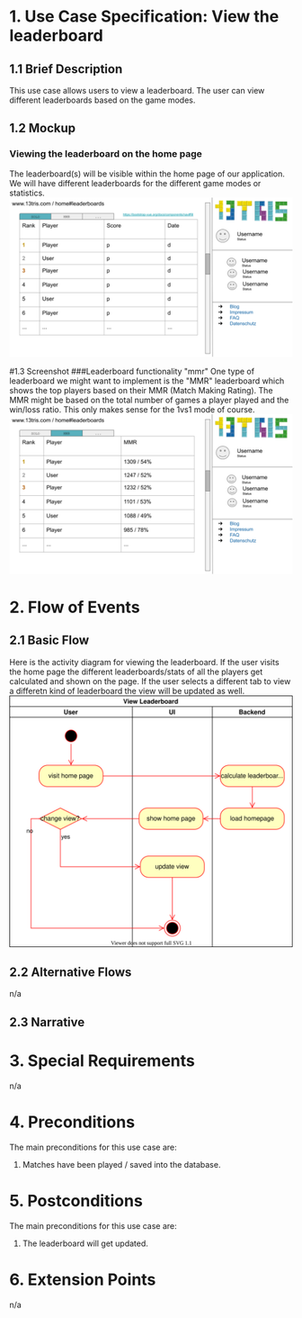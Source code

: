 # 1. Use Case Specification: View the leaderboard

## 1.1 Brief Description

This use case allows users to view a leaderboard. 
The user can view different leaderboards based on the game modes.

## 1.2 Mockup

### Viewing the leaderboard on the home page
The leaderboard(s) will be visible within the home page of our application. 
We will have different leaderboards for the different game modes or statistics.
![Mockup leaderboard](../design/leaderboard-solo.svg)

#1.3 Screenshot
###Leaderboard functionality "mmr"
One type of leaderboard we might want to implement is the "MMR" leaderboard which shows the top 
players based on their MMR (Match Making Rating). The MMR might be based on the total number of games
a player played and the win/loss ratio. This only makes sense for the 1vs1 mode of course.
![Mockup leaderboard mmr](../design/leaderboard-mmr.svg)

# 2. Flow of Events

## 2.1 Basic Flow

Here is the activity diagram for viewing the leaderboard. If the user visits the home page the different
leaderboards/stats of all the players get calculated and shown on the page. If the user selects a different
tab to view a differetn kind of leaderboard the view will be updated as well. 
![Activity Diagram](./activity-diagrams/leaderboard-activity.svg)

## 2.2 Alternative Flows

n/a

## 2.3 Narrative
<!-- add-file: test/feature/ViewLeaderboard.feature -->

# 3. Special Requirements

n/a

# 4. Preconditions

The main preconditions for this use case are:
1. Matches have been played / saved into the database.


# 5. Postconditions

The main preconditions for this use case are:
1. The leaderboard will get updated.

# 6. Extension Points

n/a
